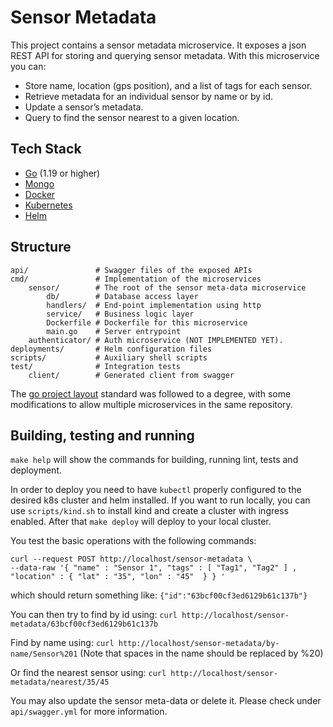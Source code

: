 # Sensor Metadata

This project contains a sensor metadata microservice. It exposes a json REST API for storing and querying sensor metadata. 
With this microservice you can:
* Store name, location (gps position), and a list of tags for each sensor.
* Retrieve metadata for an individual sensor by name or by id.
* Update a sensor’s metadata.
* Query to find the sensor nearest to a given location.

## Tech Stack

* [Go](https://golang.org/dl/) (1.19 or higher)
* [Mongo](https://www.mongodb.com/)
* [Docker](https://www.docker.com/)
* [Kubernetes](https://kubernetes.io/)
* [Helm](https://helm.sh/)

## Structure

```
api/               # Swagger files of the exposed APIs
cmd/               # Implementation of the microservices
    sensor/        # The root of the sensor meta-data microservice
        db/        # Database access layer
        handlers/  # End-point implementation using http
        service/   # Business logic layer 
        Dockerfile # Dockerfile for this microservice
        main.go    # Server entrypoint
    authenticator/ # Auth microservice (NOT IMPLEMENTED YET).
deployments/       # Helm configuration files
scripts/           # Auxiliary shell scripts
test/              # Integration tests
    client/        # Generated client from swagger
```
The [go project layout](https://github.com/golang-standards/project-layout) standard was followed to a degree, 
with some modifications to allow multiple microservices in the same repository.

## Building, testing and running

`make help` will show the commands for building, running lint, tests and deployment.

In order to deploy you need to have `kubectl` properly configured to the desired k8s cluster and helm installed.
If you want to run locally, you can use `scripts/kind.sh` to install kind and create a cluster with ingress enabled.
After that `make deploy` will deploy to your local cluster.

You test the basic operations with the following commands:

``` 
curl --request POST http://localhost/sensor-metadata \
--data-raw '{ "name" : "Sensor 1", "tags" : [ "Tag1", "Tag2" ] , "location" : { "lat" : "35", "lon" : "45"  } } '
```
which should return something like:
`{"id":"63bcf00cf3ed6129b61c137b"}`

You can then try to find by id using:
`curl http://localhost/sensor-metadata/63bcf00cf3ed6129b61c137b`

Find by name using:
`curl http://localhost/sensor-metadata/by-name/Sensor%201`
(Note that spaces in the name should be replaced by %20)

Or find the nearest sensor using:
`curl http://localhost/sensor-metadata/nearest/35/45`

You may also update the sensor meta-data or delete it. Please check under `api/swagger.yml` for more information.




